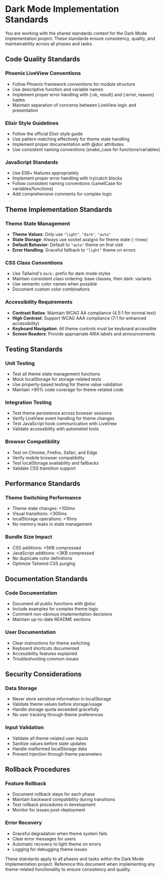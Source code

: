 # Dark Mode Implementation Standards

You are working with the shared standards context for the Dark Mode Implementation project. These standards ensure consistency, quality, and maintainability across all phases and tasks.

## Code Quality Standards

### Phoenix LiveView Conventions
- Follow Phoenix framework conventions for module structure
- Use descriptive function and variable names
- Implement proper error handling with {:ok, result} and {:error, reason} tuples
- Maintain separation of concerns between LiveView logic and presentation

### Elixir Style Guidelines
- Follow the official Elixir style guide
- Use pattern matching effectively for theme state handling
- Implement proper documentation with @doc attributes
- Use consistent naming conventions (snake_case for functions/variables)

### JavaScript Standards
- Use ES6+ features appropriately
- Implement proper error handling with try/catch blocks
- Follow consistent naming conventions (camelCase for variables/functions)
- Add comprehensive comments for complex logic

## Theme Implementation Standards

### Theme State Management
- **Theme Values**: Only use `"light"`, `"dark"`, `"auto"`
- **State Storage**: Always use socket assigns for theme state (`:theme`)
- **Default Behavior**: Default to `"auto"` theme on first visit
- **Error Handling**: Graceful fallback to `"light"` theme on errors

### CSS Class Conventions
- Use Tailwind's `dark:` prefix for dark mode styles
- Maintain consistent class ordering: base classes, then dark: variants
- Use semantic color names when possible
- Document custom color combinations

### Accessibility Requirements
- **Contrast Ratios**: Maintain WCAG AA compliance (4.5:1 for normal text)
- **High Contrast**: Support WCAG AAA compliance (7:1 for enhanced accessibility)
- **Keyboard Navigation**: All theme controls must be keyboard accessible
- **Screen Readers**: Provide appropriate ARIA labels and announcements

## Testing Standards

### Unit Testing
- Test all theme state management functions
- Mock localStorage for storage-related tests
- Use property-based testing for theme value validation
- Maintain >90% code coverage for theme-related code

### Integration Testing
- Test theme persistence across browser sessions
- Verify LiveView event handling for theme changes
- Test JavaScript hook communication with LiveView
- Validate accessibility with automated tools

### Browser Compatibility
- Test on Chrome, Firefox, Safari, and Edge
- Verify mobile browser compatibility
- Test localStorage availability and fallbacks
- Validate CSS transition support

## Performance Standards

### Theme Switching Performance
- Theme state changes: <100ms
- Visual transitions: <300ms
- localStorage operations: <10ms
- No memory leaks in state management

### Bundle Size Impact
- CSS additions: <5KB compressed
- JavaScript additions: <3KB compressed
- No duplicate color definitions
- Optimize Tailwind CSS purging

## Documentation Standards

### Code Documentation
- Document all public functions with @doc
- Include examples for complex theme logic
- Comment non-obvious implementation decisions
- Maintain up-to-date README sections

### User Documentation
- Clear instructions for theme switching
- Keyboard shortcuts documented
- Accessibility features explained
- Troubleshooting common issues

## Security Considerations

### Data Storage
- Never store sensitive information in localStorage
- Validate theme values before storage/usage
- Handle storage quota exceeded gracefully
- No user tracking through theme preferences

### Input Validation
- Validate all theme-related user inputs
- Sanitize values before state updates
- Handle malformed localStorage data
- Prevent injection through theme parameters

## Rollback Procedures

### Feature Rollback
- Document rollback steps for each phase
- Maintain backward compatibility during transitions
- Test rollback procedures in development
- Monitor for issues post-deployment

### Error Recovery
- Graceful degradation when theme system fails
- Clear error messages for users
- Automatic recovery to light theme on errors
- Logging for debugging theme issues

These standards apply to all phases and tasks within the Dark Mode Implementation project. Reference this document when implementing any theme-related functionality to ensure consistency and quality.